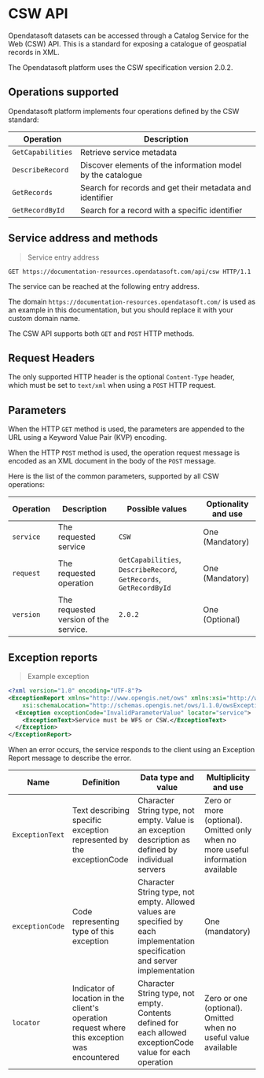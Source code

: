 # CSW API

Opendatasoft datasets can be accessed through a Catalog Service for the Web (CSW) API. This is a standard for exposing a catalogue of geospatial records in XML.

The Opendatasoft platform uses the CSW specification version 2.0.2.

## Operations supported

Opendatasoft platform implements four operations defined by the CSW standard:

Operation | Description
--------- | -----------
`GetCapabilities` | Retrieve service metadata
`DescribeRecord` | Discover elements of the information model by the catalogue
`GetRecords` | Search for records and get their metadata and identifier
`GetRecordById` | Search for a record with a specific identifier


## Service address and methods

> Service entry address

```http
GET https://documentation-resources.opendatasoft.com/api/csw HTTP/1.1
```

The service can be reached at the following entry address.

The domain `https://documentation-resources.opendatasoft.com/` is used as an example in this documentation, but you should replace it with your custom domain name.

The CSW API supports both `GET` and `POST` HTTP methods.

## Request Headers

The only supported HTTP header is the optional `Content-Type` header, which must be set to `text/xml` when using a `POST`
HTTP request.

## Parameters

When the HTTP `GET` method is used, the parameters are appended to the URL using a Keyword Value Pair (KVP)
encoding.

When the HTTP `POST` method is used, the operation request message is encoded as an XML document in the body
of the `POST` message.

Here is the list of the common parameters, supported by all CSW operations:

Operation | Description | Possible values | Optionality and use
--------- | ----------- | --------------- | -------------------
`service` | The requested service | `CSW` | One (Mandatory)
`request` | The requested operation | `GetCapabilities`, `DescribeRecord`, `GetRecords`, `GetRecordById` | One (Mandatory)
`version` | The requested version of the service. | `2.0.2` | One (Optional)

## Exception reports


> Example exception

```xml
<?xml version="1.0" encoding="UTF-8"?>
<ExceptionReport xmlns="http://www.opengis.net/ows" xmlns:xsi="http://www.w3.org/2001/XMLSchema-instance"
    xsi:schemaLocation="http://schemas.opengis.net/ows/1.1.0/owsExceptionReport.xsd" version="1.0.0" language="en">
  <Exception exceptionCode="InvalidParameterValue" locator="service">
    <ExceptionText>Service must be WFS or CSW.</ExceptionText>
  </Exception>
</ExceptionReport>
```

When an error occurs, the service responds to the client using an Exception Report message to describe the error.

Name | Definition | Data type and value | Multiplicity and use
---- | ---------- | ------------------- | --------------------
`ExceptionText` | Text describing specific exception represented by the exceptionCode | Character String type, not empty. Value is an exception description as defined by individual servers | Zero or more (optional). Omitted only when no more useful information available
`exceptionCode` | Code representing type of this exception | Character String type, not empty. Allowed values are specified by each implementation specification and server <br> implementation | One (mandatory)
`locator` | Indicator of location in the client's operation request where this exception was encountered | Character String type, not empty. Contents defined for each allowed exceptionCode value for each operation | Zero or one (optional). Omitted when no useful value available
